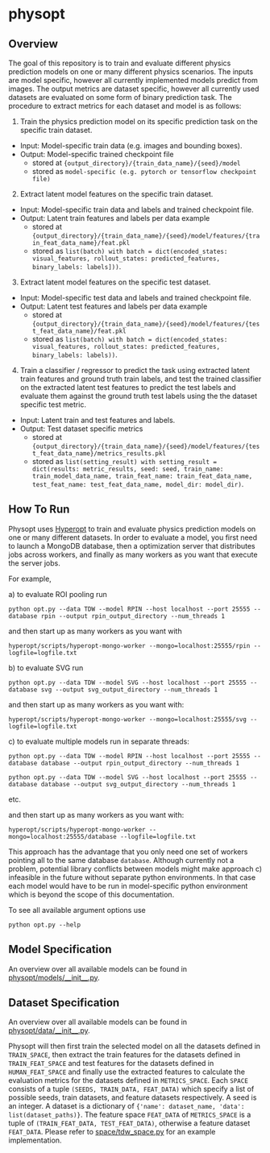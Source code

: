 # physopt

## Overview
The goal of this repository is to train and evaluate different physics prediction models on one or many different physics scenarios. The inputs are model specific, however all currently implemented models predict from images. The output metrics are dataset specific, however all currently used datasets are evaluated on some form of binary prediction task. The procedure to extract metrics for each dataset and model is as follows:

1. Train the physics prediction model on its specific prediction task on the specific train dataset.
  - Input: Model-specific train data (e.g. images and bounding boxes).
  - Output: Model-specific trained checkpoint file
    - stored at `{output_directory}/{train_data_name}/{seed}/model`
    - stored as `model-specific (e.g. pytorch or tensorflow checkpoint file)`
2. Extract latent model features on the specific train dataset.
  - Input: Model-specific train data and labels and trained checkpoint file.
  - Output: Latent train features and labels per data example
    - stored at `{output_directory}/{train_data_name}/{seed}/model/features/{train_feat_data_name}/feat.pkl`
    - stored as `list(batch) with batch = dict(encoded_states: visual_features, rollout_states: predicted_features, binary_labels: labels]))`.
3. Extract latent model features on the specific test dataset.
  - Input: Model-specific test data and labels and trained checkpoint file.
  - Output: Latent test features and labels per data example 
    - stored at `{output_directory}/{train_data_name}/{seed}/model/features/{test_feat_data_name}/feat.pkl`
    - stored as `list(batch) with batch = dict(encoded_states: visual_features, rollout_states: predicted_features, binary_labels: labels))`.
4. Train a classifier / regressor to predict the task using extracted latent train features and ground truth train labels, and test the trained classifier on the extracted latent test features to predict the test labels and evaluate them against the ground truth test labels using the the dataset specific test metric.
  - Input: Latent train and test features and labels.
  - Output: Test dataset specific metrics 
    - stored at `{output_directory}/{train_data_name}/{seed}/model/features/{test_feat_data_name}/metrics_results.pkl`
    - stored as `list(setting_result) with setting_result = dict(results: metric_results, seed: seed, train_name: train_model_data_name, train_feat_name: train_feat_data_name, test_feat_name: test_feat_data_name, model_dir: model_dir)`. 

## How To Run

Physopt uses [Hyperopt](https://github.com/neuroailab/hyperopt) to train and evaluate physics prediction models on one or many different datasets. In order to evaluate a model, you first need to launch a MongoDB database, then a optimization server that distributes jobs across workers, and finally as many workers as you want that execute the server jobs.

For example,

a) to evaluate ROI pooling run

`python opt.py --data TDW --model RPIN --host localhost --port 25555 --database rpin --output rpin_output_directory --num_threads 1`

and then start up as many workers as you want with

`hyperopt/scripts/hyperopt-mongo-worker --mongo=localhost:25555/rpin --logfile=logfile.txt`


b) to evaluate SVG run

`python opt.py --data TDW --model SVG --host localhost --port 25555 --database svg --output svg_output_directory --num_threads 1`

and then start up as many workers as you want with:

`hyperopt/scripts/hyperopt-mongo-worker --mongo=localhost:25555/svg --logfile=logfile.txt`

c) to evaluate multiple models run in separate threads:

`python opt.py --data TDW --model RPIN --host localhost --port 25555 --database database --output rpin_output_directory --num_threads 1`

`python opt.py --data TDW --model SVG --host localhost --port 25555 --database database --output svg_output_directory --num_threads 1`

etc.

and then start up as many workers as you want with:

`hyperopt/scripts/hyperopt-mongo-worker --mongo=localhost:25555/database --logfile=logfile.txt`

This approach has the advantage that you only need one set of workers pointing all to the same database `database`. Although currently not a problem, potential library conflicts between models might make approach c) infeasible in the future without separate python environments. In that case each model would have to be run in model-specific python environment which is beyond the scope of this documentation.

To see all available argument options use

`python opt.py --help`

## Model Specification

An overview over all available models can be found in [physopt/models/\_\_init\_\_.py](https://github.com/neuroailab/physopt/blob/main/physopt/models/__init__.py).

## Dataset Specification

An overview over all available models can be found in [physopt/data/\_\_init\_\_.py](https://github.com/neuroailab/physopt/blob/main/physopt/data/__init__.py).

Physopt will then first train the selected model on all the datasets defined in `TRAIN_SPACE`, then extract the train features for the datasets defined in `TRAIN_FEAT_SPACE` and test features for the datasets defined in `HUMAN_FEAT_SPACE` and finally use the extracted features to calculate the evaluation metrics for the datasets defined in `METRICS_SPACE`. Each `SPACE` consists of a tuple `(SEEDS, TRAIN_DATA, FEAT_DATA)` which specify a list of possible seeds, train datasets, and feature datasets respectively. A seed is an integer. A dataset is a dictionary of `{'name': dataset_name, 'data': list(dataset_paths)}`. The feature space `FEAT_DATA` of `METRICS_SPACE` is a tuple of `(TRAIN_FEAT_DATA, TEST_FEAT_DATA)`, otherwise a feature dataset `FEAT_DATA`. Please refer to [space/tdw\_space.py](https://github.com/neuroailab/physopt/blob/main/space/tdw_space.py) for an example implementation.
